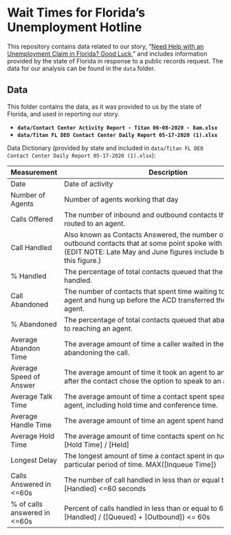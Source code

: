 # Wait Times for Florida’s Unemployment Hotline

This repository contains data related to our story, “[Need Help with an Unemployment Claim in Florida? Good Luck](https://themarkup.org/coronavirus/2020/06/23/need-help-with-an-unemployment-claim-in-florida-good-luck),” and includes information provided by the state of Florida in response to a public records request.
The data for our analysis can be found in the `data` folder.


## Data

This folder contains the data, as it was provided to us by the state of Florida, and used in reporting our story. 

- **`data/Contact Center Activity Report - Titan 06-08-2020 - 8am.xlsx`**
- **`data/Titan FL DEO Contact Center Daily Report 05-17-2020 (1).xlsx`**

Data Dictionary (provided by state and included in `data/Titan FL DEO Contact Center Daily Report 05-17-2020 (1).xlsx`):

 
| Measurement | Description |
|-------------|--------------|
| Date | Date of activity |
| Number of Agents | Number of agents working that day
|Calls Offered |The number of inbound and outbound contacts that the system routed to an agent.|
|Call Handled |Also known as Contacts Answered, the number of inbound and outbound contacts that at some point spoke with an agent. (EDIT NOTE: Late May and June figures include blocked calls in this figure.)
|% Handled |The percentage of total contacts queued that the agents handled.
|Call Abandoned |The number of contacts that spent time waiting to speak to an agent and hung up before the ACD transferred them to an agent. 
| % Abandoned | The percentage of total contacts queued that abandoned prior to reaching an agent.
| Average Abandon Time | The average amount of time a caller waited in the queue before abandoning the call.
| Average Speed of Answer | The average amount of time it took an agent to answer a call after the contact chose the option to speak to an agent.
| Average Talk Time | The average amount of time a contact spent speaking with an agent, including hold time and conference time.
| Average Handle Time| The average amount of time an agent spent handling a contact.|
|Average Hold Time	|The average amount of time contacts spent on hold with agents.	\[Hold Time] / \[Held]|
|Longest Delay|	The longest amount of time a contact spent in queue for a particular period of time.	MAX(\[Inqueue Time])
|Calls Answered in <=60s	|The number of call handled in less than or equal to 60 seconds.	\[Handled] <=60 seconds
|% of calls answered in <=60s	|Percent of calls handled in  less than or equal to 60 seconds.	\[Handled] / (\[Queued] + \[Outbound]) <= 60s
